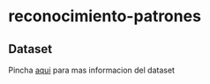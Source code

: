 # reconocimiento-patrones

## Dataset
Pincha [aqui](https://archive.ics.uci.edu/ml/datasets/Internet+Firewall+Data) para mas informacion del dataset